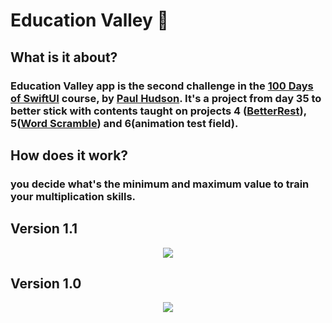 # Education Valley 📕

## What is it about?

### Education Valley app is the second challenge in the [100 Days of SwiftUI](https://www.hackingwithswift.com/100/swiftui) course, by [Paul Hudson](https://twitter.com/twostraws). It's a project from day 35 to better stick with contents taught on projects 4 ([BetterRest](https://github.com/vcolen/BetterRest-app)), 5([Word Scramble](https://github.com/vcolen/WordScramble-app)) and 6(animation test field).

## How does it work?
### you decide what's the minimum and maximum value to train your multiplication skills.

## Version 1.1
<p align="center">
  <img src="https://media.giphy.com/media/a0c3M6fErgTu1OLAxi/giphy.gif">
</p>

## Version 1.0

<p align="center">
  <img src="https://media.giphy.com/media/jwFoodsMwI50FaRMCt/giphy.gif">
</p>
